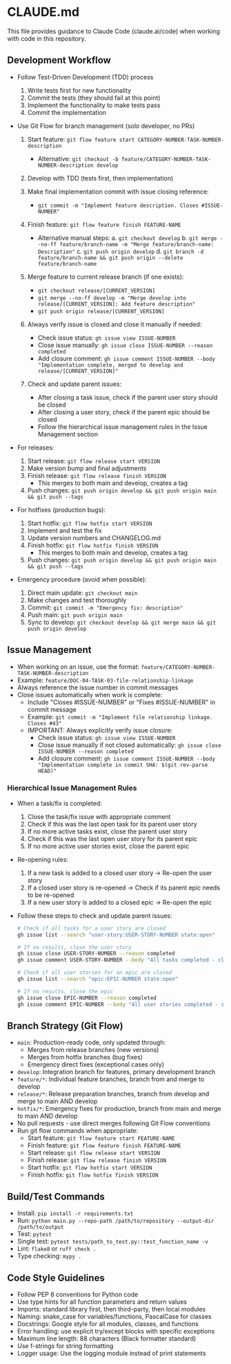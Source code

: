# CLAUDE.md

This file provides guidance to Claude Code (claude.ai/code) when working with code in this repository.

## Development Workflow
- Follow Test-Driven Development (TDD) process
  1. Write tests first for new functionality
  2. Commit the tests (they should fail at this point)
  3. Implement the functionality to make tests pass
  4. Commit the implementation

- Use Git Flow for branch management (solo developer, no PRs)
  1. Start feature: `git flow feature start CATEGORY-NUMBER-TASK-NUMBER-description`
     - Alternative: `git checkout -b feature/CATEGORY-NUMBER-TASK-NUMBER-description develop`
  2. Develop with TDD (tests first, then implementation)
  3. Make final implementation commit with issue closing reference:
     - `git commit -m "Implement feature description. Closes #ISSUE-NUMBER"`
  4. Finish feature: `git flow feature finish FEATURE-NAME`
     - Alternative manual steps:
       a. `git checkout develop`
       b. `git merge --no-ff feature/branch-name -m "Merge feature/branch-name: Description"`
       c. `git push origin develop`
       d. `git branch -d feature/branch-name && git push origin --delete feature/branch-name`
  5. Merge feature to current release branch (if one exists):
     - `git checkout release/[CURRENT_VERSION]`
     - `git merge --no-ff develop -m "Merge develop into release/[CURRENT_VERSION]: Add feature description"`
     - `git push origin release/[CURRENT_VERSION]`
  6. Always verify issue is closed and close it manually if needed:
     - Check issue status: `gh issue view ISSUE-NUMBER`
     - Close issue manually: `gh issue close ISSUE-NUMBER --reason completed`
     - Add closure comment: `gh issue comment ISSUE-NUMBER --body "Implementation complete, merged to develop and release/[CURRENT_VERSION]"`
     
  7. Check and update parent issues:
     - After closing a task issue, check if the parent user story should be closed
     - After closing a user story, check if the parent epic should be closed
     - Follow the hierarchical issue management rules in the Issue Management section
  
- For releases:
  1. Start release: `git flow release start VERSION`
  2. Make version bump and final adjustments
  3. Finish release: `git flow release finish VERSION`
     - This merges to both main and develop, creates a tag
  4. Push changes: `git push origin develop && git push origin main && git push --tags`

- For hotfixes (production bugs):
  1. Start hotfix: `git flow hotfix start VERSION`
  2. Implement and test the fix
  3. Update version numbers and CHANGELOG.md
  4. Finish hotfix: `git flow hotfix finish VERSION`
     - This merges to both main and develop, creates a tag
  5. Push changes: `git push origin develop && git push origin main && git push --tags`

- Emergency procedure (avoid when possible):
  1. Direct main update: `git checkout main`
  2. Make changes and test thoroughly
  3. Commit: `git commit -m "Emergency fix: description"`
  4. Push main: `git push origin main`
  5. Sync to develop: `git checkout develop && git merge main && git push origin develop`

## Issue Management
- When working on an issue, use the format: `feature/CATEGORY-NUMBER-TASK-NUMBER-description`
- Example: `feature/DOC-04-TASK-03-file-relationship-linkage`
- Always reference the issue number in commit messages
- Close issues automatically when work is complete:
  - Include "Closes #ISSUE-NUMBER" or "Fixes #ISSUE-NUMBER" in commit message
  - Example: `git commit -m "Implement file relationship linkage. Closes #43"`
  - IMPORTANT: Always explicitly verify issue closure:
    - Check issue status: `gh issue view ISSUE-NUMBER`
    - Close issue manually if not closed automatically: `gh issue close ISSUE-NUMBER --reason completed`
    - Add closure comment: `gh issue comment ISSUE-NUMBER --body "Implementation complete in commit SHA: $(git rev-parse HEAD)"`

### Hierarchical Issue Management Rules
- When a task/fix is completed:
  1. Close the task/fix issue with appropriate comment
  2. Check if this was the last open task for its parent user story
  3. If no more active tasks exist, close the parent user story
  4. Check if this was the last open user story for its parent epic
  5. If no more active user stories exist, close the parent epic

- Re-opening rules:
  1. If a new task is added to a closed user story → Re-open the user story
  2. If a closed user story is re-opened → Check if its parent epic needs to be re-opened
  3. If a new user story is added to a closed epic → Re-open the epic

- Follow these steps to check and update parent issues:
  ```bash
  # Check if all tasks for a user story are closed
  gh issue list --search "user-story:USER-STORY-NUMBER state:open"
  
  # If no results, close the user story
  gh issue close USER-STORY-NUMBER --reason completed
  gh issue comment USER-STORY-NUMBER --body "All tasks completed - closing user story"
  
  # Check if all user stories for an epic are closed
  gh issue list --search "epic:EPIC-NUMBER state:open"
  
  # If no results, close the epic
  gh issue close EPIC-NUMBER --reason completed
  gh issue comment EPIC-NUMBER --body "All user stories completed - closing epic"
  ```

## Branch Strategy (Git Flow)
- `main`: Production-ready code, only updated through:
  - Merges from release branches (new versions)
  - Merges from hotfix branches (bug fixes)
  - Emergency direct fixes (exceptional cases only)
- `develop`: Integration branch for features, primary development branch
- `feature/*`: Individual feature branches, branch from and merge to develop
- `release/*`: Release preparation branches, branch from develop and merge to main AND develop
- `hotfix/*`: Emergency fixes for production, branch from main and merge to main AND develop
- No pull requests - use direct merges following Git Flow conventions
- Run git flow commands when appropriate:
  - Start feature: `git flow feature start FEATURE-NAME`
  - Finish feature: `git flow feature finish FEATURE-NAME`
  - Start release: `git flow release start VERSION`
  - Finish release: `git flow release finish VERSION`
  - Start hotfix: `git flow hotfix start VERSION`
  - Finish hotfix: `git flow hotfix finish VERSION`

## Build/Test Commands
- Install: `pip install -r requirements.txt`
- Run: `python main.py --repo-path /path/to/repository --output-dir /path/to/output`
- Test: `pytest`
- Single test: `pytest tests/path_to_test.py::test_function_name -v`
- Lint: `flake8` or `ruff check .`
- Type checking: `mypy .`

## Code Style Guidelines
- Follow PEP 8 conventions for Python code
- Use type hints for all function parameters and return values
- Imports: standard library first, then third-party, then local modules
- Naming: snake_case for variables/functions, PascalCase for classes
- Docstrings: Google style for all modules, classes, and functions
- Error handling: use explicit try/except blocks with specific exceptions
- Maximum line length: 88 characters (Black formatter standard)
- Use f-strings for string formatting
- Logger usage: Use the logging module instead of print statements